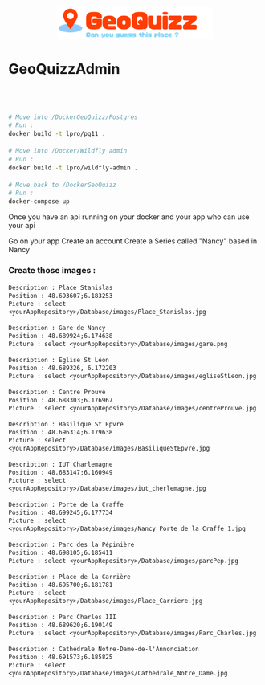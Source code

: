 <p align="center"><img src="https://raw.githubusercontent.com/lucandreiut/GeoQuizzAdmin/develop/src/assets/logo/logo.png"/></p>

# GeoQuizzAdmin

``` bash



# Move into /DockerGeoQuizz/Postgres
# Run :
docker build -t lpro/pg11 .

# Move into /Docker/Wildfly admin
# Run :
docker build -t lpro/wildfly-admin .

# Move back to /DockerGeoQuizz
# Run :
docker-compose up
```
Once you have an api running on your docker and your app who can use your api

Go on your app
Create an account 
Create a Series called "Nancy" based in Nancy

### Create those images :
```
Description : Place Stanislas
Position : 48.693607;6.183253
Picture : select <yourAppRepository>/Database/images/Place_Stanislas.jpg

Description : Gare de Nancy
Position : 48.689924;6.174638
Picture : select <yourAppRepository>/Database/images/gare.png

Description : Eglise St Léon 
Position : 48.689326, 6.172203
Picture : select <yourAppRepository>/Database/images/egliseStLeon.jpg

Description : Centre Prouvé
Position : 48.688303;6.176967
Picture : select <yourAppRepository>/Database/images/centreProuve.jpg

Description : Basilique St Epvre
Position : 48.696314;6.179638
Picture : select <yourAppRepository>/Database/images/BasiliqueStEpvre.jpg

Description : IUT Charlemagne
Position : 48.683147;6.160949
Picture : select <yourAppRepository>/Database/images/iut_cherlemagne.jpg

Description : Porte de la Craffe
Position : 48.699245;6.177734
Picture : select <yourAppRepository>/Database/images/Nancy_Porte_de_la_Craffe_1.jpg

Description : Parc des la Pépinière
Position : 48.698105;6.185411
Picture : select <yourAppRepository>/Database/images/parcPep.jpg

Description : Place de la Carrière
Position : 48.695700;6.181781
Picture : select <yourAppRepository>/Database/images/Place_Carriere.jpg

Description : Parc Charles III
Position : 48.689620;6.190149
Picture : select <yourAppRepository>/Database/images/Parc_Charles.jpg

Description : Cathédrale Notre-Dame-de-l'Annonciation
Position : 48.691573;6.185825
Picture : select <yourAppRepository>/Database/images/Cathedrale_Notre_Dame.jpg
```
